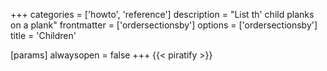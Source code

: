 +++
categories = ['howto', 'reference']
description = "List th' child planks on a plank"
frontmatter = ['ordersectionsby']
options = ['ordersectionsby']
title = 'Children'

[params]
  alwaysopen = false
+++
{{< piratify >}}